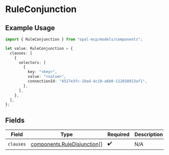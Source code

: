 # RuleConjunction

## Example Usage

```typescript
import { RuleConjunction } from "opal-mcp/models/components";

let value: RuleConjunction = {
  clauses: [
    {
      selectors: [
        {
          key: "<key>",
          value: "<value>",
          connectionId: "4527e3fc-19ad-4c10-a6b0-112658913af1",
        },
      ],
    },
  ],
};
```

## Fields

| Field                                                                      | Type                                                                       | Required                                                                   | Description                                                                |
| -------------------------------------------------------------------------- | -------------------------------------------------------------------------- | -------------------------------------------------------------------------- | -------------------------------------------------------------------------- |
| `clauses`                                                                  | [components.RuleDisjunction](../../models/components/ruledisjunction.md)[] | :heavy_check_mark:                                                         | N/A                                                                        |